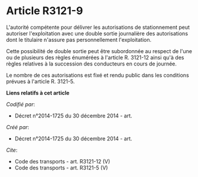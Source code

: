 # Article R3121-9

L'autorité compétente pour délivrer les autorisations de stationnement peut autoriser l'exploitation avec une double sortie
journalière des autorisations dont le titulaire n'assure pas personnellement l'exploitation. 

Cette possibilité de double sortie peut être subordonnée au respect de l'une ou de plusieurs des règles énumérées à l'article
R. 3121-12 ainsi qu'à des règles relatives à la succession des conducteurs en cours de journée. 

Le nombre de ces autorisations est fixé et rendu public dans les conditions prévues à l'article R. 3121-5.

**Liens relatifs à cet article**

_Codifié par_:

  - Décret n°2014-1725 du 30 décembre 2014 - art.

_Créé par_:

  - Décret n°2014-1725 du 30 décembre 2014 - art.

_Cite_:

  - Code des transports - art. R3121-12 (V)
  - Code des transports - art. R3121-5 (V)
